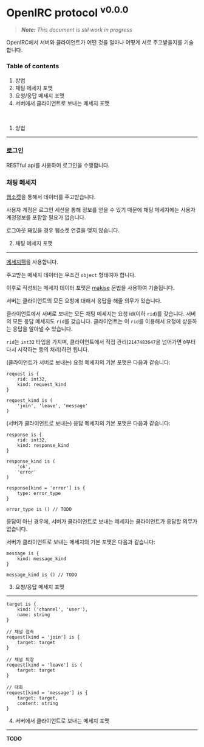 OpenIRC protocol <sup>v0.0.0</sup>
========
> ***Note:** This document is stil work in progress*

OpenIRC에서 서버와 클라이언트가 어떤 것을 얼마나 어떻게 서로 주고받을지를 기술합니다.

### Table of contents
1. 방법
2. 채팅 메세지 포맷
3. 요청/응답 메세지 포맷
4. 서버에서 클라이언트로 보내는 메세지 포맷

<br>

1. 방법
--------

### 로그인
RESTful api를 사용하여 로그인을 수행합니다.

### 채팅 메세지
[웹소켓](http://tools.ietf.org/html/rfc6455)을 통해서 데이터를 주고받습니다.

사용자 계정은 로그인 세션을 통해 정보를 얻을 수 있기 때문에 채팅 메세지에는 사용자 계정정보를 포함할 필요가 없습니다.

로그아웃 돼있을 경우 웹소켓 연결을 맺지 않습니다.

2. 채팅 메세지 포맷
--------

[메세지팩](http://msgpack.org/index.html)을 사용합니다.

주고받는 메세지 데이터는 무조건 `object` 형태여야 합니다.

이후로 작성되는 메세지 데이터 포맷은 [makise](https://github.com/disjukr/makise) 문법을 사용하여 기술됩니다.

서버는 클라이언트의 모든 요청에 대해서 응답을 해줄 의무가 있습니다.

클라이언트에서 서버로 보내는 모든 채팅 메세지는 요청 id(이하 `rid`)를 갖습니다.
서버의 모든 응답 메세지도 `rid`를 갖습니다.
클라이언트는 이 `rid`를 이용해서 요청에 상응하는 응답을 알아낼 수 있습니다.

`rid`는 `int32` 타입을 가지며, 클라이언트에서 직접 관리(`2147483647`을 넘어가면 `0`부터 다시 시작하는 등의 처리)하면 됩니다.

(클라이언트가 서버로 보내는) 요청 메세지의 기본 포맷은 다음과 같습니다:
```makise
request is {
    rid: int32,
    kind: request_kind
}

request_kind is (
    'join', 'leave', 'message'
)
```

(서버가 클라이언트로 보내는) 응답 메세지의 기본 포맷은 다음과 같습니다:
```makise
response is {
    rid: int32,
    kind: response_kind
}

response_kind is (
    'ok',
    'error'
)

response[kind = 'error'] is {
    type: error_type
}

error_type is () // TODO
```

응답이 아닌 경우에, 서버가 클라이언트로 보내는 메세지는 클라이언트가 응답할 의무가 없습니다.

서버가 클라이언트로 보내는 메세지의 기본 포맷은 다음과 같습니다:
```
message is {
    kind: message_kind
}

message_kind is () // TODO
```

3. 요청/응답 메세지 포맷
--------
```makise
target is {
    kind: ('channel', 'user'),
    name: string
}

// 채널 접속
request[kind = 'join'] is {
    target: target
}

// 채널 퇴장
request[kind = 'leave'] is {
    target: target
}

// 대화
request[kind = 'message'] is {
    target: target,
    content: string
}
```


4. 서버에서 클라이언트로 보내는 메세지 포맷
--------

**TODO**
